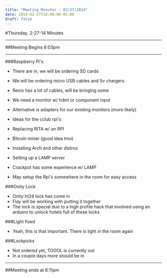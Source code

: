 ```yaml
---
title: "Meeting Minutes - 02/27/2014"
date: 2014-02-27T18:00:00-05:00
draft: false
---
```


#Thursday, 2-27-14 Minutes

- - -

##Meeting Begins 6:03pm

- - -

###Raspberry Pi's
* There are in, we will be ordering SD cards
* We will be ordering micro USB cables and 5v chargers.  
 * Renix has a lot of cables, will be bringing some
* We need a monitor w/ hdmi or component input
 * Alternative is adapters for our existing monitors (more likely)

* Ideas for the cclub rpi's
 * Replacing RITA w/ an RPI
 * Bitcoin miner (good idea tmo)
 * Installing Arch and other distros
 * Setting up a LAMP server 
  * Crackpot has some experience w/ LAMP

* May setup the Rpi's somewhere in the room for easy access

###Onity Lock
* Onity ht24 lock has come in
* Flay will be working with putting it together
* The lock is special due to a high profile hack that involved using an arduino to unlock hotels full of these locks

###Light fixed
* Yeah, this is that important.  There is light in the room again

###Lockpicks
* Not ordered yet, TOOOL is currently out
* In a couple days more should be in

- - -

##Meeting ends at 6:11pm
